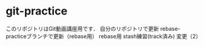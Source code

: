 # git-practice
このリポジトリはGit動画講座用です．
自分のリポジトリで更新
rebase-practiceブランチで更新（rebase用）
rebase用
stash練習(track済み)
変更（2）